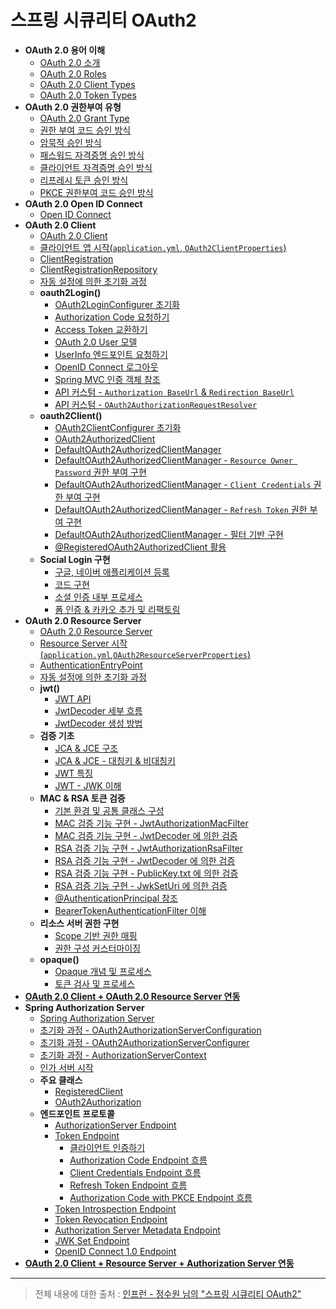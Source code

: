 # 스프링 시큐리티 OAuth2

- **OAuth 2.0 용어 이해**
  - [OAuth 2.0 소개](https://github.com/genesis12345678/TIL/blob/main/Spring/security/oauth/%EC%9A%A9%EC%96%B4%EC%9D%B4%ED%95%B4/OAuth.md)
  - [OAuth 2.0 Roles](https://github.com/genesis12345678/TIL/blob/main/Spring/security/oauth/%EC%9A%A9%EC%96%B4%EC%9D%B4%ED%95%B4/Roles.md)
  - [OAuth 2.0 Client Types](https://github.com/genesis12345678/TIL/blob/main/Spring/security/oauth/%EC%9A%A9%EC%96%B4%EC%9D%B4%ED%95%B4/ClientTypes.md)
  - [OAuth 2.0 Token Types](https://github.com/genesis12345678/TIL/blob/main/Spring/security/oauth/%EC%9A%A9%EC%96%B4%EC%9D%B4%ED%95%B4/TokenTypes.md)
- **OAuth 2.0 권한부여 유형**
  - [OAuth 2.0 Grant Type](https://github.com/genesis12345678/TIL/blob/main/Spring/security/oauth/%EA%B6%8C%ED%95%9C%EB%B6%80%EC%97%AC/GrantType.md)
  - [권한 부여 코드 승인 방식](https://github.com/genesis12345678/TIL/blob/main/Spring/security/oauth/%EA%B6%8C%ED%95%9C%EB%B6%80%EC%97%AC/Authorization.md)
  - [암묵적 승인 방식](https://github.com/genesis12345678/TIL/blob/main/Spring/security/oauth/%EA%B6%8C%ED%95%9C%EB%B6%80%EC%97%AC/Implicit.md)
  - [패스워드 자격증명 승인 방식](https://github.com/genesis12345678/TIL/blob/main/Spring/security/oauth/%EA%B6%8C%ED%95%9C%EB%B6%80%EC%97%AC/Password.md)
  - [클라이언트 자격증명 승인 방식](https://github.com/genesis12345678/TIL/blob/main/Spring/security/oauth/%EA%B6%8C%ED%95%9C%EB%B6%80%EC%97%AC/Client.md)
  - [리프레시 토큰 승인 방식](https://github.com/genesis12345678/TIL/blob/main/Spring/security/oauth/%EA%B6%8C%ED%95%9C%EB%B6%80%EC%97%AC/RefreshToken.md)
  - [PKCE 권한부여 코드 승인 방식](https://github.com/genesis12345678/TIL/blob/main/Spring/security/oauth/%EA%B6%8C%ED%95%9C%EB%B6%80%EC%97%AC/PKCE.md)
- **OAuth 2.0 Open ID Connect**
  - [Open ID Connect](https://github.com/genesis12345678/TIL/blob/main/Spring/security/oauth/OpenID/OpenID.md)
- **OAuth 2.0 Client**
  - [OAuth 2.0 Client](https://github.com/genesis12345678/TIL/blob/main/Spring/security/oauth/OAuthClient/OAuthClient.md)
  - [클라이언트 앱 시작(`application.yml`, `OAuth2ClientProperties`)](https://github.com/genesis12345678/TIL/blob/main/Spring/security/oauth/OAuthClient/YmlProperties.md)
  - [ClientRegistration](https://github.com/genesis12345678/TIL/blob/main/Spring/security/oauth/OAuthClient/ClientRegistration.md)
  - [ClientRegistrationRepository](https://github.com/genesis12345678/TIL/blob/main/Spring/security/oauth/OAuthClient/ClientRegistrationRepository.md)
  - [자동 설정에 의한 초기화 과정](https://github.com/genesis12345678/TIL/blob/main/Spring/security/oauth/OAuthClient/AutoConfig.md)
  - **oauth2Login()**
    - [OAuth2LoginConfigurer 초기화](https://github.com/genesis12345678/TIL/blob/main/Spring/security/oauth/OAuth2Login/OAuth2LoginConfigurer.md)
    - [Authorization Code 요청하기](https://github.com/genesis12345678/TIL/blob/main/Spring/security/oauth/OAuth2Login/Authorization%20Code.md)
    - [Access Token 교환하기](https://github.com/genesis12345678/TIL/blob/main/Spring/security/oauth/OAuth2Login/Access%20Token.md)
    - [OAuth 2.0 User 모델](https://github.com/genesis12345678/TIL/blob/main/Spring/security/oauth/OAuth2Login/OAuthUser.md)
    - [UserInfo 엔드포인트 요청하기](https://github.com/genesis12345678/TIL/blob/main/Spring/security/oauth/OAuth2Login/UserInfo.md)
    - [OpenID Connect 로그아웃](https://github.com/genesis12345678/TIL/blob/main/Spring/security/oauth/OAuth2Login/OpenID%20Connect%20%EB%A1%9C%EA%B7%B8%EC%95%84%EC%9B%83.md)
    - [Spring MVC 인증 객체 참조](https://github.com/genesis12345678/TIL/blob/main/Spring/security/oauth/OAuth2Login/Spring%20MVC%20%EC%9D%B8%EC%A6%9D%20%EA%B0%9D%EC%B2%B4%20%EC%B0%B8%EC%A1%B0.md)
    - [API 커스텀 - `Authorization BaseUrl` & `Redirection BaseUrl`](https://github.com/genesis12345678/TIL/blob/main/Spring/security/oauth/OAuth2Login/API%EC%BB%A4%EC%8A%A4%ED%85%801.md)
    - [API 커스텀 - `OAuth2AuthorizationRequestResolver`](https://github.com/genesis12345678/TIL/blob/main/Spring/security/oauth/OAuth2Login/API%EC%BB%A4%EC%8A%A4%ED%85%802.md)
  - **oauth2Client()**
    - [OAuth2ClientConfigurer 초기화](https://github.com/genesis12345678/TIL/blob/main/Spring/security/oauth/OAuth2Client/OAuth2ClientConfigurer.md)
    - [OAuth2AuthorizedClient](https://github.com/genesis12345678/TIL/blob/main/Spring/security/oauth/OAuth2Client/OAuth2AuthorizedClient.md)
    - [DefaultOAuth2AuthorizedClientManager](https://github.com/genesis12345678/TIL/blob/main/Spring/security/oauth/OAuth2Client/DefaultOAuth2AuthorizedClientManager.md)
    - [DefaultOAuth2AuthorizedClientManager - `Resource Owner Password` 권한 부여 구현](https://github.com/genesis12345678/TIL/blob/main/Spring/security/oauth/OAuth2Client/Resource%20Owner%20Password.md)
    - [DefaultOAuth2AuthorizedClientManager - `Client Credentials` 권한 부여 구현](https://github.com/genesis12345678/TIL/blob/main/Spring/security/oauth/OAuth2Client/Client%20Credentials.md)
    - [DefaultOAuth2AuthorizedClientManager - `Refresh Token` 권한 부여 구현](https://github.com/genesis12345678/TIL/blob/main/Spring/security/oauth/OAuth2Client/Refresh%20Token.md)
    - [DefaultOAuth2AuthorizedClientManager - 필터 기반 구현](https://github.com/genesis12345678/TIL/blob/main/Spring/security/oauth/OAuth2Client/Filter.md)
    - [@RegisteredOAuth2AuthorizedClient 활용](https://github.com/genesis12345678/TIL/blob/main/Spring/security/oauth/OAuth2Client/%40RegisteredOAuth2AuthorizedClient.md)
  - **Social Login 구현**
    - [구글, 네이버 애플리케이션 등록](https://github.com/genesis12345678/TIL/blob/main/Spring/security/oauth/SocialLogin/Google_Naver.md)
    - [코드 구현](https://github.com/genesis12345678/TIL/blob/main/Spring/security/oauth/SocialLogin/code/Main.md)
    - [소셜 인증 내부 프로세스](https://github.com/genesis12345678/TIL/blob/main/Spring/security/oauth/SocialLogin/Process.md)
    - [폼 인증 & 카카오 추가 및 리팩토링](https://github.com/genesis12345678/TIL/blob/main/Spring/security/oauth/SocialLogin/Kakao/Main.md)
- **OAuth 2.0 Resource Server**
  - [OAuth 2.0 Resource Server](https://github.com/genesis12345678/TIL/blob/main/Spring/security/oauth/ResourceServer/Resource%20Server.md)
  - [Resource Server 시작(`application.yml`,`OAuth2ResourceServerProperties`)](https://github.com/genesis12345678/TIL/blob/main/Spring/security/oauth/ResourceServer/Properties.md)
  - [AuthenticationEntryPoint](https://github.com/genesis12345678/TIL/blob/main/Spring/security/oauth/ResourceServer/AuthenticationEntryPoint.md)
  - [자동 설정에 의한 초기화 과정](https://github.com/genesis12345678/TIL/blob/main/Spring/security/oauth/ResourceServer/%EC%9E%90%EB%8F%99%EC%84%A4%EC%A0%95%EC%B4%88%EA%B8%B0%ED%99%94.md)
  - **jwt()**
    - [JWT API](https://github.com/genesis12345678/TIL/blob/main/Spring/security/oauth/ResourceServer/jwt.md)
    - [JwtDecoder 세부 흐름](https://github.com/genesis12345678/TIL/blob/main/Spring/security/oauth/ResourceServer/Decoder%ED%9D%90%EB%A6%84.md)
    - [JwtDecoder 생성 방법](https://github.com/genesis12345678/TIL/blob/main/Spring/security/oauth/ResourceServer/Decoder%EC%83%9D%EC%84%B1.md)
  - **검증 기초**
    - [JCA & JCE 구조](https://github.com/genesis12345678/TIL/blob/main/Spring/security/oauth/%EA%B2%80%EC%A6%9D%EA%B8%B0%EC%B4%88/JCAJCE.md)
    - [JCA & JCE - 대칭키 & 비대칭키](https://github.com/genesis12345678/TIL/blob/main/Spring/security/oauth/%EA%B2%80%EC%A6%9D%EA%B8%B0%EC%B4%88/%EB%B9%84%EB%8C%80%EC%B9%AD%ED%82%A4.md)
    - [JWT 특징](https://github.com/genesis12345678/TIL/blob/main/Spring/security/oauth/%EA%B2%80%EC%A6%9D%EA%B8%B0%EC%B4%88/JWT.md)
    - [JWT - JWK 이해](https://github.com/genesis12345678/TIL/blob/main/Spring/security/oauth/%EA%B2%80%EC%A6%9D%EA%B8%B0%EC%B4%88/JWK.md)
  - **MAC & RSA 토큰 검증**
    - [기본 환경 및 공통 클래스 구성](https://github.com/genesis12345678/TIL/blob/main/Spring/security/oauth/MAC_RSA/%EA%B8%B0%EB%B3%B8%EC%84%A4%EC%A0%95.md)
    - [MAC 검증 기능 구현 - JwtAuthorizationMacFilter](https://github.com/genesis12345678/TIL/blob/main/Spring/security/oauth/MAC_RSA/JwtAuthorizationMacFilter.md)
    - [MAC 검증 기능 구현 - JwtDecoder 에 의한 검증](https://github.com/genesis12345678/TIL/blob/main/Spring/security/oauth/MAC_RSA/MAC_JwtDecoder.md)
    - [RSA 검증 기능 구현 - JwtAuthorizationRsaFilter](https://github.com/genesis12345678/TIL/blob/main/Spring/security/oauth/MAC_RSA/JwtAuthorizationRsaFilter.md)
    - [RSA 검증 기능 구현 - JwtDecoder 에 의한 검증](https://github.com/genesis12345678/TIL/blob/main/Spring/security/oauth/MAC_RSA/RSA_JwtDecoder.md)
    - [RSA 검증 기능 구현 - PublicKey.txt 에 의한 검증](https://github.com/genesis12345678/TIL/blob/main/Spring/security/oauth/MAC_RSA/PublicKey.md)
    - [RSA 검증 기능 구현 - JwkSetUri 에 의한 검증](https://github.com/genesis12345678/TIL/blob/main/Spring/security/oauth/MAC_RSA/JwkSetUri.md)
    - [@AuthenticationPrincipal 참조](https://github.com/genesis12345678/TIL/blob/main/Spring/security/oauth/MAC_RSA/AuthenticationPrincipal.md)
    - [BearerTokenAuthenticationFilter 이해](https://github.com/genesis12345678/TIL/blob/main/Spring/security/oauth/MAC_RSA/BearerTokenAuthenticationFilter.md)
  - **리소스 서버 권한 구현**
    - [Scope 기반 권한 매핑](https://github.com/genesis12345678/TIL/blob/main/Spring/security/oauth/ResourceServer/%EA%B6%8C%ED%95%9C%EB%A7%A4%ED%95%91/ScopeAuth.md)
    - [권한 구성 커스터마이징](https://github.com/genesis12345678/TIL/blob/main/Spring/security/oauth/ResourceServer/%EA%B6%8C%ED%95%9C%EB%A7%A4%ED%95%91/Custom.md)
  - **opaque()**
    - [Opaque 개념 및 프로세스](https://github.com/genesis12345678/TIL/blob/main/Spring/security/oauth/ResourceServer/opaque/Opaque.md)
    - [토큰 검사 및 프로세스](https://github.com/genesis12345678/TIL/blob/main/Spring/security/oauth/ResourceServer/opaque/Process.md)
- **[OAuth 2.0 Client + OAuth 2.0 Resource Server 연동](https://github.com/genesis12345678/TIL/blob/main/Spring/security/oauth/ResourceServer/%EC%97%B0%EB%8F%99/Main.md)**
- **Spring Authorization Server**
  - [Spring Authorization Server](https://github.com/genesis12345678/TIL/blob/main/Spring/security/oauth/SpringServer/SpringServer.md)
  - [초기화 과정 - OAuth2AuthorizationServerConfiguration](https://github.com/genesis12345678/TIL/blob/main/Spring/security/oauth/SpringServer/%EC%B4%88%EA%B8%B0%ED%99%94_1.md)
  - [초기화 과정 - OAuth2AuthorizationServerConfigurer](https://github.com/genesis12345678/TIL/blob/main/Spring/security/oauth/SpringServer/%EC%B4%88%EA%B8%B0%ED%99%94_2.md)
  - [초기화 과정 - AuthorizationServerContext](https://github.com/genesis12345678/TIL/blob/main/Spring/security/oauth/SpringServer/%EC%B4%88%EA%B8%B0%ED%99%94_3.md)
  - [인가 서버 시작](https://github.com/genesis12345678/TIL/blob/main/Spring/security/oauth/SpringServer/%EC%9D%B8%EA%B0%80%EC%84%9C%EB%B2%84.md)
  - **주요 클래스**
    - [RegisteredClient](https://github.com/genesis12345678/TIL/blob/main/Spring/security/oauth/SpringServer/Class/RegisteredClient.md)
    - [OAuth2Authorization](https://github.com/genesis12345678/TIL/blob/main/Spring/security/oauth/SpringServer/Class/OAuth2Authorization.md)
  - **엔드포인트 프로토콜**
    - [AuthorizationServer Endpoint](https://github.com/genesis12345678/TIL/blob/main/Spring/security/oauth/SpringServer/Endpoints/AuthorizationServer.md)
    - [Token Endpoint](https://github.com/genesis12345678/TIL/blob/main/Spring/security/oauth/SpringServer/Endpoints/TokenEndpoint.md)
      - [클라이언트 인증하기](https://github.com/genesis12345678/TIL/blob/main/Spring/security/oauth/SpringServer/Endpoints/TokenEndpoint.md#%ED%81%B4%EB%9D%BC%EC%9D%B4%EC%96%B8%ED%8A%B8-%EC%9D%B8%EC%A6%9D%ED%95%98%EA%B8%B0)
      - [Authorization Code Endpoint 흐름](https://github.com/genesis12345678/TIL/blob/main/Spring/security/oauth/SpringServer/Endpoints/AuthCode.md)
      - [Client Credentials Endpoint 흐름](https://github.com/genesis12345678/TIL/blob/main/Spring/security/oauth/SpringServer/Endpoints/ClientCredentials.md)
      - [Refresh Token Endpoint 흐름](https://github.com/genesis12345678/TIL/blob/main/Spring/security/oauth/SpringServer/Endpoints/RefreshToken.md)
      - [Authorization Code with PKCE Endpoint 흐름](https://github.com/genesis12345678/TIL/blob/main/Spring/security/oauth/SpringServer/Endpoints/AuthCodewithPKCE.md)
    - [Token Introspection Endpoint](https://github.com/genesis12345678/TIL/blob/main/Spring/security/oauth/SpringServer/Endpoints/Introspection.md)
    - [Token Revocation Endpoint](https://github.com/genesis12345678/TIL/blob/main/Spring/security/oauth/SpringServer/Endpoints/Revocation.md)
    - [Authorization Server Metadata Endpoint](https://github.com/genesis12345678/TIL/blob/main/Spring/security/oauth/SpringServer/Endpoints/Metadata.md#spring-authorization-server---%EC%97%94%EB%93%9C%ED%8F%AC%EC%9D%B8%ED%8A%B8-%ED%94%84%EB%A1%9C%ED%86%A0%EC%BD%9C)
    - [JWK Set Endpoint](https://github.com/genesis12345678/TIL/blob/main/Spring/security/oauth/SpringServer/Endpoints/Metadata.md#oauth2authorizationserverconfigurer)
    - [OpenID Connect 1.0 Endpoint](https://github.com/genesis12345678/TIL/blob/main/Spring/security/oauth/SpringServer/Endpoints/OpenID.md)
- **[OAuth 2.0 Client + Resource Server + Authorization Server 연동](https://github.com/genesis12345678/TIL/blob/main/Spring/security/oauth/SpringServer/%EC%97%B0%EB%8F%99/%EC%97%B0%EB%8F%99.md)**
---

> 전체 내용에 대한 출처 : [인프런 - 정수원 님의 "스프링 시큐리티 OAuth2"](https://www.inflearn.com/course/%EC%A0%95%EC%88%98%EC%9B%90-%EC%8A%A4%ED%94%84%EB%A7%81-%EC%8B%9C%ED%81%90%EB%A6%AC%ED%8B%B0/dashboard)